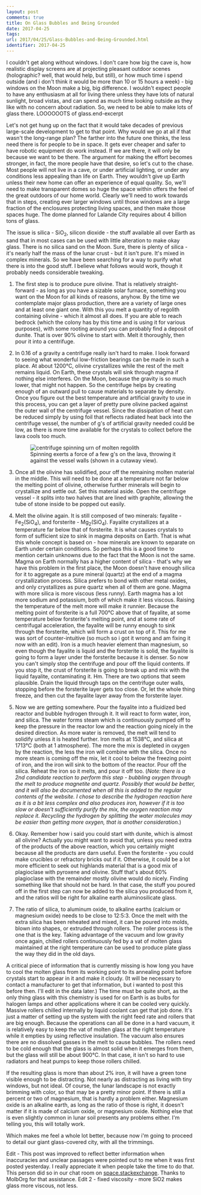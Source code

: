 ```yaml
---
layout: post
comments: true
title: On Glass Bubbles and Being Grounded
date: 2017-04-25
tags:
url: 2017/04/25/Glass-Bubbles-and-Being-Grounded.html
identifier: 2017-04-25
---
```


I couldn't get along without windows. I don't care how big the cave is, how realistic display screens are at projecting pleasant outdoor scenes (holographic? well, that would help, but still), or how much time i spend outside (and i don't think it would be more than 10 or 15 hours a week) - big windows on the Moon make a big, big difference. I wouldn't expect people to have any enthusiasm at all for living there unless they have lots of natural sunlight, broad vistas, and can spend as much time looking outside as they like with no concern about radiation. So, we need to be able to make lots of glass there. LOOOOOOTS of glass.end-excerpt

Let's not get hung up on the fact that it would take decades of previous large-scale development to get to that point. Why would we go at all if that wasn't the long-range plan? The farther into the future one thinks, the less need there is for people to be in space. It gets ever cheaper and safer to have robotic equipment do work instead. If we are there, it will only be because we want to be there. The argument for making the effort becomes stronger, in fact, the more people have that desire, so let's cut to the chase. Most people will not live in a cave, or under artificial lighting, or under any conditions less appealing than life on Earth. They wouldn't give up Earth unless their new home can offer an experience of equal quality. So, we'll need to make transparent domes so huge the space within offers the feel of the great outdoors of our home world. Clearly we'll need to work towards that in steps, creating ever larger windows until those windows are a large fraction of the enclosures protecting living spaces, and then make those spaces huge. The dome planned for Lalande City requires about 4 billion tons of glass.

The issue is silica - SiO<sub>2</sub>, silicon dioxide - the stuff available all over Earth as sand that in most cases can be used with little alteration to make okay glass. There is no silica sand on the Moon. Sure, there is plenty of silica - it's nearly half the mass of the lunar crust - but it isn't pure. It's mixed in complex minerals. So we have been searching for a way to purify what there is into the good stuff. I believe what follows would work, though it probably needs considerable tweaking.

1.  The first step is to produce pure olivine. That is relatively straight-forward - as long as you have a sizable solar furnace, something you want on the Moon for all kinds of reasons, anyhow. By the time we contemplate major glass production, there are a variety of large ones and at least one giant one. With this you melt a quantity of regolith containing olivine - which it almost all does. If you are able to reach bedrock (which the colony has by this time and is using it for various purposes), with some rooting around you can probably find a deposit of dunite. That is over 90% olivine to start with. Melt it thoroughly, then pour it into a centrifuge.

2.  In 0.16 of a gravity a centrifuge really isn't hard to make. I look forward to seeing what wonderful low-friction bearings can be made in such a place. At about 1200&deg;C, olivine crystallizes while the rest of the melt remains liquid. On Earth, these crystals will sink through magma if nothing else interferes. On the Moon, because the gravity is so much lower, that might not happen. So the centrifuge helps by creating enough of an outward pull to cause materials to separate by density. Once you figure out the best temperature and artificial gravity to use in this process, you can get a layer of pretty pure olivine packed against the outer wall of the centrifuge vessel. Since the dissipation of heat can be reduced simply by using foil that reflects radiated heat back into the centrifuge vessel, the number of g's of artificial gravity needed could be low, as there is more time available for the crystals to collect before the lava cools too much.
    <figure>
    <img src="https://www.moonwards.com/img/centrifuge-process.jpg" alt="centrifuge spinning urn of molten regolith">
    <figcaption>Spinning exerts a force of a few g's on the lava, throwing it against the vessel walls (shown in a cutaway view).</figcaption>
    </figure>

3.  Once all the olivine has solidified, pour off the remaining molten material in the middle. This will need to be done at a temperature not far below the melting point of olivine, otherwise further minerals will begin to crystallize and settle out. Set this material aside. Open the centrifuge vessel - it splits into two halves that are lined with graphite, allowing the tube of stone inside to be popped out easily.

4.  Melt the olivine again. It is still composed of two minerals: fayalite - Fe<sub>2</sub>(SiO<sub>4</sub>), and forsterite - Mg<sub>2</sub>(SiO<sub>4</sub>). Fayalite crystallizes at a temperature far below that of forsterite. It is what causes crystals to form of sufficient size to sink in magma deposits on Earth. That is what this whole concept is based on - how minerals are known to separate on Earth under certain conditions. So perhaps this is a good time to mention certain unknowns due to the fact that the Moon is not the same. Magma on Earth normally has a higher content of silica - that's why we have this problem in the first place, the Moon doesn't have enough silica for it to aggregate as a pure mineral (quartz) at the end of a magma crystallization process. Silica prefers to bond with other metal oxides, and only crystallizes as pure quartz when all of them are gone. Magma with more silica is more viscous (less runny). Earth magma has a lot more sodium and potassium, both of which make it less viscous. Raising the temperature of the melt more will make it runnier. Because the melting point of forsterite is a full 700&deg;C above that of fayalite, at some temperature below forsterite's melting point, and at some rate of centrifugal acceleration, the fayalite will be runny enough to sink through the forsterite, which will form a crust on top of it. This for me was sort of counter-intuitive (so much so i got it wrong and am fixing it now with an edit). Iron is a much heavier element than magnesium, so even though the fayalite is liquid and the forsterite is solid, the fayalite is going to form a layer under the forsterite because it is denser. So now you can't simply stop the centrifuge and pour off the liquid contents. If you stop it, the crust of forsterite is going to break up and mix with the liquid fayalite, contaminating it. Hm. There are two options that seem plausible. Drain the liquid through taps on the centrifuge outer walls, stopping before the forsterite layer gets too close. Or, let the whole thing freeze, and then cut the fayalite layer away from the forsterite layer.

5.  Now we are getting somewhere. Pour the fayalite into a fluidized bed reactor and bubble hydrogen through it. It will react to form water, iron, and silica. The water forms steam which is continuously pumped off to keep the pressure in the reactor low and the reaction going nicely in the desired direction. As more water is removed, the melt will tend to solidify unless it is heated further. Iron melts at 1538&deg;C, and silica at 1713&deg;C (both at 1 atmosphere). The more the mix is depleted in oxygen by the reaction, the less the iron will combine with the silica. Once no more steam is coming off the mix, let it cool to below the freezing point of iron, and the iron will sink to the bottom of the reactor. Pour off the silica. Reheat the iron so it melts, and pour it off too. (*Note: there is a 2nd candidate reaction to perform this step - bubbling oxygen through the melt to produce magnetite and quartz. Possibly that would be better, and it will also be documented when all this is added to the regular contents of the website. I chose to describe the hydrogen reaction here as it is a bit less complex and also produces iron, however if it is too slow or doesn't sufficiently purify the mix, the oxygen reaction may replace it. Recycling the hydrogen by splitting the water molecules may be easier than getting more oxygen, that is another consideration.*)

6.  Okay. Remember how i said you could start with dunite, which is almost all olivine? Actually you might want to avoid that, unless you need extra of the products of the above reaction, which you certainly might because all the products are darn useful. Even the forsterite - you could make crucibles or refractory bricks out if it. Otherwise, it could be a lot more efficient to seek out highlands material that is a good mix of plagioclase with pyroxene and olivine. Stuff that's about 60% plagioclase with the remainder mostly olivine would do nicely. Finding something like that should not be hard. In that case, the stuff you poured off in the first step can now be added to the silica you produced from it, and the ratios will be right for alkaline earth aluminosilicate glass.

7.  The ratio of silica, to aluminum oxide, to alkaline earths (calcium or magnesium oxide) needs to be close to 12:5:3. Once the melt with the extra silica has been reheated and mixed, it can be poured into molds, blown into shapes, or extruded through rollers. The roller process is the one that is the key.  Taking advantage of the vacuum and low gravity once again, chilled rollers continuously fed by a vat of molten glass maintained at the right temperature can be used to produce plate glass the way they did in the old days.

A critical piece of information that is currently missing is how long you have to cool the molten glass from its working point to its annealing point before crystals start to appear in it and make it cloudy. (It will be necessary to contact a manufacturer to get that information, but i wanted to post this before then. I'll edit in the data later.) The time must be quite short, as the only thing glass with this chemistry is used for on Earth is as bulbs for halogen lamps and other applications where it can be cooled very quickly. Massive rollers chilled internally by liquid coolant can get that job done. It's just a matter of setting up the system with the right feed rate and rollers that are big enough. Because the operations can all be done in a hard vacuum, it is relatively easy to keep the vat of molten glass at the right temperature while it empties by using reflective insulation. The vacuum also ensures there are no dissolved gasses in the melt to cause bubbles. The rollers need to be cold enough that the glass is almost solid when it emerges from them, but the glass will still be about 900&deg;C. In that case, it isn't so hard to use radiators and heat pumps to keep those rollers chilled.

If the resulting glass is more than about 2% iron, it will have a green tone visible enough to be distracting. Not nearly as distracting as living with tiny windows, but not ideal. Of course, the lunar landscape is not exactly brimming with color, so that may be a pretty minor point. If there is still a percent or two of magnesium, that is hardly a problem either. Magnesium oxide is an alkaline earth, as long as the ratio of those is right, it doesn't matter if it is made of calcium oxide, or magnesium oxide. Nothing else that is even slightly common in lunar soil presents any problems either. I'm telling you, this will totally work.

Which makes me feel a whole lot better, because now i'm going to proceed to detail our giant glass-covered city, with all the trimmings.

Edit - This post was improved to reflect better information when inaccuracies and unclear passages were pointed out to me when it was first posted yesterday. I really appreciate it when people take the time to do that. This person did so in our chat room on <a href="https://chat.stackexchange.com/rooms/37071/moonwards">space.stackexchange</a>. Thanks to MolbOrg for that assistance. Edit 2 - fixed viscosity - more SiO2 makes glass more viscous, not less.
